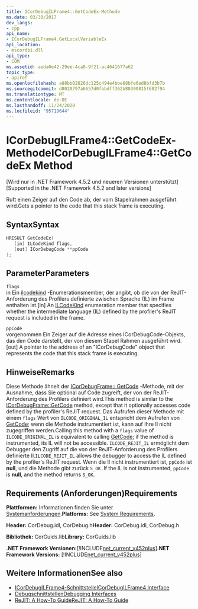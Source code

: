 ```yaml
---
title: ICorDebugILFrame4::GetCodeEx-Methode
ms.date: 03/30/2017
dev_langs:
- cpp
api_name:
- ICorDebugILFrame4.GetLocalVariableEx
api_location:
- mscordbi.dll
api_type:
- COM
ms.assetid: aeda0e42-29ee-4ca8-9f21-ac4641677a62
topic_type:
- apiref
ms.openlocfilehash: a88bb02626dc125c494e4bbe68bfe6ed8bfd3b7b
ms.sourcegitcommit: d8020797a6657d0fbbdff362b80300815f682f94
ms.translationtype: MT
ms.contentlocale: de-DE
ms.lasthandoff: 11/24/2020
ms.locfileid: "95719644"
---
```

# <a name="icordebugilframe4getcodeex-method"></a><span data-ttu-id="e0629-102">ICorDebugILFrame4::GetCodeEx-Methode</span><span class="sxs-lookup"><span data-stu-id="e0629-102">ICorDebugILFrame4::GetCodeEx Method</span></span>

<span data-ttu-id="e0629-103">[Wird nur in .NET Framework 4.5.2 und neueren Versionen unterstützt]</span><span class="sxs-lookup"><span data-stu-id="e0629-103">[Supported in the .NET Framework 4.5.2 and later versions]</span></span>  
  
 <span data-ttu-id="e0629-104">Ruft einen Zeiger auf den Code ab, der vom Stapelrahmen ausgeführt wird.</span><span class="sxs-lookup"><span data-stu-id="e0629-104">Gets a pointer to the code that this stack frame is executing.</span></span>  
  
## <a name="syntax"></a><span data-ttu-id="e0629-105">Syntax</span><span class="sxs-lookup"><span data-stu-id="e0629-105">Syntax</span></span>  
  
```cpp
HRESULT GetCodeEx(  
   [in] ILCodeKind flags,
   [out] ICorDebugCode **ppCode  
);  
```  
  
## <a name="parameters"></a><span data-ttu-id="e0629-106">Parameter</span><span class="sxs-lookup"><span data-stu-id="e0629-106">Parameters</span></span>  

 `flags`  
 <span data-ttu-id="e0629-107">in Ein [ilcodekind](ilcodekind-enumeration.md) -Enumerationsmember, der angibt, ob die von der ReJIT-Anforderung des Profilers definierte zwischen Sprache (IL) im Frame enthalten ist.</span><span class="sxs-lookup"><span data-stu-id="e0629-107">[in] An [ILCodeKind](ilcodekind-enumeration.md) enumeration member that specifies whether the intermediate language (IL) defined by the profiler's ReJIT request is included in the frame.</span></span>  
  
 `ppCode`  
 <span data-ttu-id="e0629-108">vorgenommen Ein Zeiger auf die Adresse eines ICorDebugCode-Objekts, das den Code darstellt, der von diesem Stapel Rahmen ausgeführt wird.</span><span class="sxs-lookup"><span data-stu-id="e0629-108">[out] A pointer to the address of an "ICorDebugCode" object that represents the code that this stack frame is executing.</span></span>  
  
## <a name="remarks"></a><span data-ttu-id="e0629-109">Hinweise</span><span class="sxs-lookup"><span data-stu-id="e0629-109">Remarks</span></span>  

 <span data-ttu-id="e0629-110">Diese Methode ähnelt der [ICorDebugFrame:: GetCode](icordebugframe-getcode-method.md) -Methode, mit der Ausnahme, dass Sie optional auf Code zugreift, der von der ReJIT-Anforderung des Profilers definiert wird.</span><span class="sxs-lookup"><span data-stu-id="e0629-110">This method is similar to the [ICorDebugFrame::GetCode](icordebugframe-getcode-method.md) method, except that it optionally accesses code defined by the profiler's ReJIT request.</span></span> <span data-ttu-id="e0629-111">Das Aufrufen dieser Methode mit einem `flags` Wert von `ILCODE_ORIGINAL_IL` entspricht dem Aufrufen von [GetCode](icordebugframe-getcode-method.md); wenn die Methode instrumentiert ist, kann auf Ihre Il nicht zugegriffen werden.</span><span class="sxs-lookup"><span data-stu-id="e0629-111">Calling this method with a `flags` value of `ILCODE_ORIGINAL_IL` is equivalent to calling [GetCode](icordebugframe-getcode-method.md); if the method is instrumented, its IL will not be accessible.</span></span> <span data-ttu-id="e0629-112">`ILCODE_REJIT_IL` ermöglicht dem Debugger den Zugriff auf die von der ReJIT-Anforderung des Profilers definierte Il.</span><span class="sxs-lookup"><span data-stu-id="e0629-112">`ILCODE_REJIT_IL` allows the debugger to access the IL defined by the profiler's ReJIT request.</span></span> <span data-ttu-id="e0629-113">Wenn die Il nicht instrumentiert ist, `ppCode` ist **null**, und die Methode gibt zurück `S_OK` .</span><span class="sxs-lookup"><span data-stu-id="e0629-113">If the IL is not instrumented, `ppCode` is **null**, and the method returns `S_OK`.</span></span>  
  
## <a name="requirements"></a><span data-ttu-id="e0629-114">Requirements (Anforderungen)</span><span class="sxs-lookup"><span data-stu-id="e0629-114">Requirements</span></span>  

 <span data-ttu-id="e0629-115">**Plattformen:** Informationen finden Sie unter [Systemanforderungen](../../get-started/system-requirements.md).</span><span class="sxs-lookup"><span data-stu-id="e0629-115">**Platforms:** See [System Requirements](../../get-started/system-requirements.md).</span></span>  
  
 <span data-ttu-id="e0629-116">**Header:** CorDebug.idl, CorDebug.h</span><span class="sxs-lookup"><span data-stu-id="e0629-116">**Header:** CorDebug.idl, CorDebug.h</span></span>  
  
 <span data-ttu-id="e0629-117">**Bibliothek:** CorGuids.lib</span><span class="sxs-lookup"><span data-stu-id="e0629-117">**Library:** CorGuids.lib</span></span>  
  
 <span data-ttu-id="e0629-118">**.NET Framework Versionen:**[!INCLUDE[net_current_v452plus](../../../../includes/net-current-v452plus-md.md)]</span><span class="sxs-lookup"><span data-stu-id="e0629-118">**.NET Framework Versions:** [!INCLUDE[net_current_v452plus](../../../../includes/net-current-v452plus-md.md)]</span></span>  
  
## <a name="see-also"></a><span data-ttu-id="e0629-119">Weitere Informationen</span><span class="sxs-lookup"><span data-stu-id="e0629-119">See also</span></span>

- [<span data-ttu-id="e0629-120">ICorDebugILFrame4-Schnittstelle</span><span class="sxs-lookup"><span data-stu-id="e0629-120">ICorDebugILFrame4 Interface</span></span>](icordebugilframe4-interface.md)
- [<span data-ttu-id="e0629-121">Debugschnittstellen</span><span class="sxs-lookup"><span data-stu-id="e0629-121">Debugging Interfaces</span></span>](debugging-interfaces.md)
- [<span data-ttu-id="e0629-122">ReJIT: A How-To Guide</span><span class="sxs-lookup"><span data-stu-id="e0629-122">ReJIT: A How-To Guide</span></span>](/archive/blogs/davbr/rejit-a-how-to-guide)
